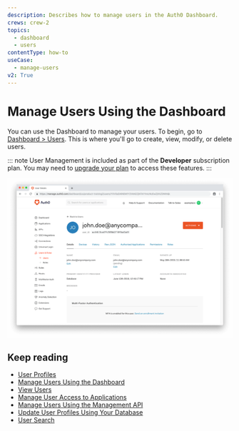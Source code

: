 ```yaml
---
description: Describes how to manage users in the Auth0 Dashboard.
crews: crew-2
topics:
  - dashboard
  - users
contentType: how-to
useCase:
  - manage-users
v2: True
---
```


# Manage Users Using the Dashboard

You can use the Dashboard to manage your users. To begin, go to [Dashboard > Users](${manage_url}/#/users). This is where you'll go to create, view, modify, or delete users.

::: note
User Management is included as part of the **Developer** subscription plan. You may need to [upgrade your plan](${manage_url}/#/tenant/billing/subscription) to access these features.
:::

![User Profile Dashboard](/media/articles/user-profile/user1.png)

## Keep reading

* [User Profiles](/users/concepts/overview-user-profile)
* [Manage Users Using the Dashboard](/users/guides/manage-users-using-the-dashboard)
* [View Users](/users/guides/view-users)
* [Manage User Access to Applications](/users/guides/manage-user-access-to-applications)
* [Manage Users Using the Management API](/users/guides/manage-users-using-the-management-api)
* [Update User Profiles Using Your Database](/users/guides/update-user-profiles-using-your-database)
* [User Search](/users/search)
